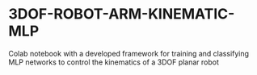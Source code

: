 # 3DOF-ROBOT-ARM-KINEMATIC-MLP
Colab notebook with a developed framework for training and classifying MLP networks to control the kinematics of a 3DOF planar robot
